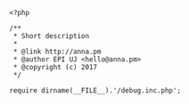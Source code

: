     <?php

    /**
     * Short description
     *
     * @link http://anna.pm
     * @author EPI UJ <hello@anna.pm>
     * @copyright (c) 2017
     */

    require dirname(__FILE__).'/debug.inc.php';
